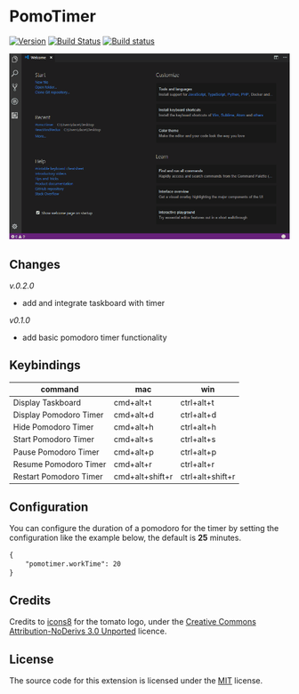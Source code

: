 # PomoTimer

[![Version](https://vsmarketplacebadge.apphb.com/version/afractal.pomotimer.svg)](https://marketplace.visualstudio.com/items?itemName=afractal.pomotimer)
[![Build Status](https://travis-ci.com/afractal/PomoTimer.svg?token=sN9qiKvy34fJyhwzHohM&branch=master)](https://travis-ci.com/afractal/PomoTimer)
[![Build status](https://ci.appveyor.com/api/projects/status/fqnva71t73fotv23/branch/master?svg=true)](https://ci.appveyor.com/project/hermesxgjini/pomotimer/branch/master)

![demo](https://raw.githubusercontent.com/afractal/PomoTimer/master/assets/example.gif)

## Changes

*v.0.2.0*

- add and integrate taskboard with timer

*v0.1.0*

- add basic pomodoro timer functionality


## Keybindings

command                | mac             | win
---------------------- | --------------- | ---------------
Display Taskboard      | cmd+alt+t       | ctrl+alt+t
Display Pomodoro Timer | cmd+alt+d       | ctrl+alt+d
Hide Pomodoro Timer    | cmd+alt+h       | ctrl+alt+h
Start Pomodoro Timer   | cmd+alt+s       | ctrl+alt+s
Pause Pomodoro Timer   | cmd+alt+p       | ctrl+alt+p
Resume Pomodoro Timer  | cmd+alt+r       | ctrl+alt+r
Restart Pomodoro Timer | cmd+alt+shift+r | ctrl+alt+shift+r

## Configuration

You can configure the duration of a pomodoro for the timer by setting the configuration like the example below, the default is **25** minutes.

```
{
    "pomotimer.workTime": 20
}
```

## Credits

Credits to [icons8](https://icons8.com/) for the tomato logo, under the [Creative Commons Attribution-NoDerivs 3.0 Unported](https://icons8.com/license/) licence.

## License

The source code for this extension is licensed under the [MIT](./LICENSE.md) license.
